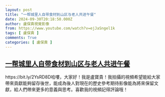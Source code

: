 ```yaml
---
layout: post
title: "一帮城里人自带食材到山区与老人共进午餐"
date: 2024-09-30T20:18:50.000Z
author: 盧保貴視覺影像
from: https://www.youtube.com/watch?v=ejJaSngel1k
tags: [ 盧保貴 ]
comments: True
categories: [ 盧保貴 ]
---
```

<!--1727727530000-->
[一帮城里人自带食材到山区与老人共进午餐](https://www.youtube.com/watch?v=ejJaSngel1k)
------

<div>
https://bit.ly/2YsRD8D哈嘍，大家好！我是盧寶貴！我拍攝的視頻希望能給大家帶來貢獻能夠留存後世，能成為後人對現在的歷史參考期待影像能為將來保留文獻，給人們帶來更多的意義與思考。喜歡我的視頻記得評論哦！
</div>
